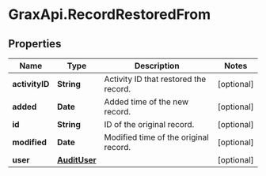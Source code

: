 # GraxApi.RecordRestoredFrom

## Properties

Name | Type | Description | Notes
------------ | ------------- | ------------- | -------------
**activityID** | **String** | Activity ID that restored the record. | [optional] 
**added** | **Date** | Added time of the new record. | [optional] 
**id** | **String** | ID of the original record. | [optional] 
**modified** | **Date** | Modified time of the original record. | [optional] 
**user** | [**AuditUser**](AuditUser.md) |  | [optional] 


